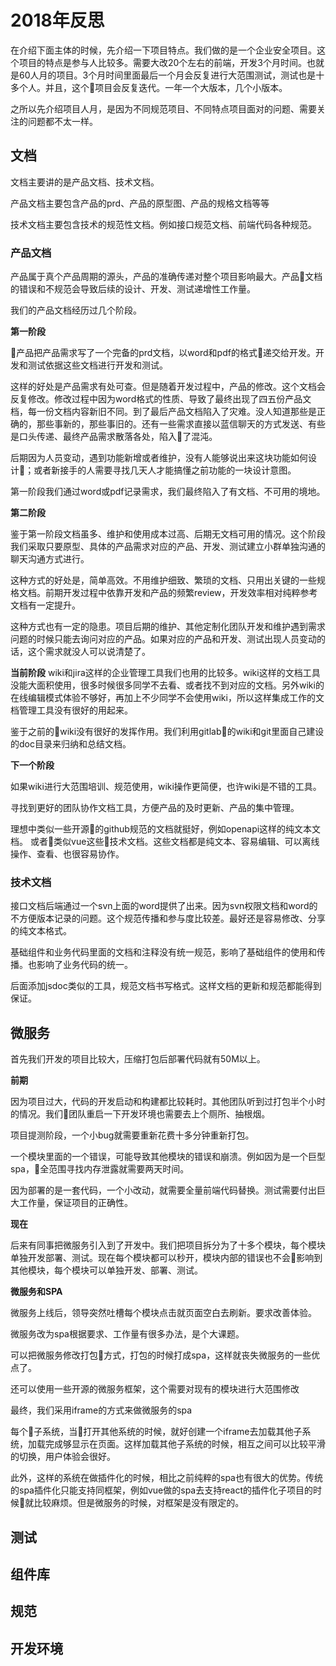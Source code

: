 # 2018年反思
在介绍下面主体的时候，先介绍一下项目特点。我们做的是一个企业安全项目。这个项目的特点是参与人比较多。需要大改20个左右的前端，开发3个月时间。也就是60人月的项目。3个月时间里面最后一个月会反复进行大范围测试，测试也是十多个人。并且，这个项目会反复迭代。一年一个大版本，几个小版本。

之所以先介绍项目人月，是因为不同规范项目、不同特点项目面对的问题、需要关注的问题都不太一样。
## 文档
文档主要讲的是产品文档、技术文档。

产品文档主要包含产品的prd、产品的原型图、产品的规格文档等等

技术文档主要包含技术的规范性文档。例如接口规范文档、前端代码各种规范。
### 产品文档
产品属于真个产品周期的源头，产品的准确传递对整个项目影响最大。产品文档的错误和不规范会导致后续的设计、开发、测试递增性工作量。

我们的产品文档经历过几个阶段。

**第一阶段**

产品把产品需求写了一个完备的prd文档，以word和pdf的格式递交给开发。开发和测试依据这些文档进行开发和测试。

这样的好处是产品需求有处可查。但是随着开发过程中，产品的修改。这个文档会反复修改。修改过程中因为word格式的性质、导致了最终出现了四五份产品文档，每一份文档内容新旧不同。到了最后产品文档陷入了灾难。没人知道那些是正确的，那些事新的，那些事旧的。还有一些需求直接以蓝信聊天的方式发送、有些是口头传递、最终产品需求散落各处，陷入了混沌。

后期因为人员变动，遇到功能新增或者维护，没有人能够说出来这块功能如何设计；或者新接手的人需要寻找几天人才能搞懂之前功能的一块设计意图。

第一阶段我们通过word或pdf记录需求，我们最终陷入了有文档、不可用的境地。



**第二阶段**

鉴于第一阶段文档虽多、维护和使用成本过高、后期无文档可用的情况。这个阶段我们采取只要原型、具体的产品需求对应的产品、开发、测试建立小群单独沟通的聊天沟通方式进行。

这种方式的好处是，简单高效。不用维护细致、繁琐的文档、只用出关键的一些规格文档。前期开发过程中依靠开发和产品的频繁review，开发效率相对纯粹参考文档有一定提升。

这种方式也有一定的隐患。项目后期的维护、其他定制化团队开发和维护遇到需求问题的时候只能去询问对应的产品。如果对应的产品和开发、测试出现人员变动的话，这个需求就没人可以说清楚了。

**当前阶段**
wiki和jira这样的企业管理工具我们也用的比较多。wiki这样的文档工具没能大面积使用，很多时候很多同学不去看、或者找不到对应的文档。另外wiki的在线编辑模式体验不够好，再加上不少同学不会使用wiki，所以这样集成工作的文档管理工具没有很好的用起来。

鉴于之前的wiki没有很好的发挥作用。我们利用gitlab的wiki和git里面自己建设的doc目录来归纳和总结文档。

**下一个阶段**



如果wiki进行大范围培训、规范使用，wiki操作更简便，也许wiki是不错的工具。

寻找到更好的团队协作文档工具，方便产品的及时更新、产品的集中管理。

理想中类似一些开源的github规范的文档就挺好，例如openapi这样的纯文本文档。
或者类似vue这些技术文档。这些文档都是纯文本、容易编辑、可以离线操作、查看、也很容易协作。

### 技术文档

接口文档后端通过一个svn上面的word提供了出来。因为svn权限文档和word的不方便版本记录的问题。这个规范传播和参与度比较差。最好还是容易修改、分享的纯文本格式。

基础组件和业务代码里面的文档和注释没有统一规范，影响了基础组件的使用和传播。也影响了业务代码的统一。

后面添加jsdoc类似的工具，规范文档书写格式。这样文档的更新和规范都能得到保证。

## 微服务
首先我们开发的项目比较大，压缩打包后部署代码就有50M以上。

**前期**

因为项目过大，代码的开发启动和构建都比较耗时。其他团队听到过打包半个小时的情况。我们团队重启一下开发环境也需要去上个厕所、抽根烟。

项目提测阶段，一个小bug就需要重新花费十多分钟重新打包。

一个模块里面的一个错误，可能导致其他模块的错误和崩溃。例如因为是一个巨型spa，全范围寻找内存泄露就需要两天时间。

因为部署的是一套代码，一个小改动，就需要全量前端代码替换。测试需要付出巨大工作量，保证项目的正确性。

**现在**

后来有同事把微服务引入到了开发中。我们把项目拆分为了十多个模块，每个模块单独开发部署、测试。现在每个模块都可以秒开，模块内部的错误也不会影响到其他模块，每个模块可以单独开发、部署、测试。


**微服务和SPA**

微服务上线后，领导突然吐槽每个模块点击就页面空白去刷新。要求改善体验。

微服务改为spa根据要求、工作量有很多办法，是个大课题。

可以把微服务修改打包方式，打包的时候打成spa，这样就丧失微服务的一些优点了。

还可以使用一些开源的微服务框架，这个需要对现有的模块进行大范围修改

最终，我们采用iframe的方式来做微服务的spa

每个子系统，当打开其他系统的时候，就好创建一个iframe去加载其他子系统，加载完成够显示在页面。这样加载其他子系统的时候，相互之间可以比较平滑的切换，用户体验会很好。

此外，这样的系统在做插件化的时候，相比之前纯粹的spa也有很大的优势。传统的spa插件化只能支持同框架，例如vue做的spa去支持react的插件化子项目的时候就比较麻烦。但是微服务的时候，对框架是没有限定的。
## 测试
## 组件库
## 规范
## 开发环境